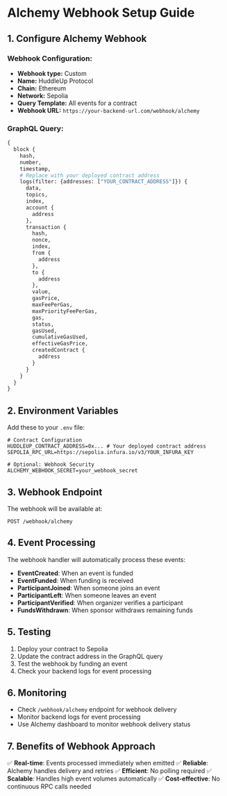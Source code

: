 # Alchemy Webhook Setup Guide

## 1. Configure Alchemy Webhook

### Webhook Configuration:
- **Webhook type:** Custom
- **Name:** HuddleUp Protocol
- **Chain:** Ethereum
- **Network:** Sepolia
- **Query Template:** All events for a contract
- **Webhook URL:** `https://your-backend-url.com/webhook/alchemy`

### GraphQL Query:
```graphql
{
  block {
    hash,
    number,
    timestamp,
    # Replace with your deployed contract address
    logs(filter: {addresses: ["YOUR_CONTRACT_ADDRESS"]}) { 
      data,
      topics,
      index,
      account {
        address
      },
      transaction {
        hash,
        nonce,
        index,
        from {
          address
        },
        to {
          address
        },
        value,
        gasPrice,
        maxFeePerGas,
        maxPriorityFeePerGas,
        gas,
        status,
        gasUsed,
        cumulativeGasUsed,
        effectiveGasPrice,
        createdContract {
          address
        }
      }
    }
  }
}
```

## 2. Environment Variables

Add these to your `.env` file:

```env
# Contract Configuration
HUDDLEUP_CONTRACT_ADDRESS=0x... # Your deployed contract address
SEPOLIA_RPC_URL=https://sepolia.infura.io/v3/YOUR_INFURA_KEY

# Optional: Webhook Security
ALCHEMY_WEBHOOK_SECRET=your_webhook_secret
```

## 3. Webhook Endpoint

The webhook will be available at:
```
POST /webhook/alchemy
```

## 4. Event Processing

The webhook handler will automatically process these events:

- **EventCreated**: When an event is funded
- **EventFunded**: When funding is received
- **ParticipantJoined**: When someone joins an event
- **ParticipantLeft**: When someone leaves an event
- **ParticipantVerified**: When organizer verifies a participant
- **FundsWithdrawn**: When sponsor withdraws remaining funds

## 5. Testing

1. Deploy your contract to Sepolia
2. Update the contract address in the GraphQL query
3. Test the webhook by funding an event
4. Check your backend logs for event processing

## 6. Monitoring

- Check `/webhook/alchemy` endpoint for webhook delivery
- Monitor backend logs for event processing
- Use Alchemy dashboard to monitor webhook delivery status

## 7. Benefits of Webhook Approach

✅ **Real-time**: Events processed immediately when emitted
✅ **Reliable**: Alchemy handles delivery and retries
✅ **Efficient**: No polling required
✅ **Scalable**: Handles high event volumes automatically
✅ **Cost-effective**: No continuous RPC calls needed
